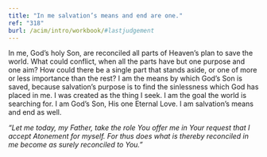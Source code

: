 ```yaml
---
title: "In me salvation’s means and end are one."
ref: "318"
burl: /acim/intro/workbook/#lastjudgement
---
```


In me, God’s holy Son, are reconciled all parts of Heaven’s plan to save
the world. What could conflict, when all the parts have but one purpose
and one aim? How could there be a single part that stands aside, or one
of more or less importance than the rest? I am the means by which God’s
Son is saved, because salvation’s purpose is to find the sinlessness
which God has placed in me. I was created as the thing I seek. I am the
goal the world is searching for. I am God’s Son, His one Eternal Love. I
am salvation’s means and end as well.

*“Let me today, my Father, take the role You offer me in Your request
that I accept Atonement for myself. For thus does what is thereby
reconciled in me become as surely reconciled to You.”*

